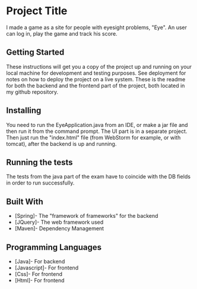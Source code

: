 # Project Title

I made a game as a site for people with eyesight problems, "Eye". An user can log in, play the game and track his score.

## Getting Started

These instructions will get you a copy of the project up and running on your local machine for development and testing purposes. See deployment for notes on how to deploy the project on a live system.
These is the readme for both the backend and the frontend part of the project, both located in my github repository.

## Installing

You need to run the EyeApplication.java from an IDE, or make a jar file and then run it from the command prompt. The UI part is in a separate project. Then just run the "index.html" file (from WebStorm for example, or with tomcat), after the backend is up and running.

## Running the tests

The tests from the java part of the exam have to coincide with the DB fields in order to run successfully.

## Built With

* [Spring]- The "framework of frameworks" for the backend
* [JQuery]- The web framework used
* [Maven]- Dependency Management

## Programming Languages

* [Java]- For backend
* [Javascript]- For frontend
* [Css]- For frontend
* [Html]- For frontend
